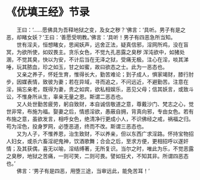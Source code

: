 # 《优填王经》节录
　　王曰：‘……愿佛具为吾释地狱之变，及女之秽？’佛言：‘具听。男子有是之恶，却睹女妖？’王曰：‘善愿受明教。’佛言：‘具听！男子有四恶急所当知。  
　　世有淫夫，恒想睹女，思闻妖声，远舍正法，疑真信邪，淫网所鸡，没在盲冥，为欲所使，如奴畏主。贪乐女色，不觉九孔恶露之臭秽 浑沌欲中，如猪处溷，不觉其臭，快以为安，不计后当在无泽之狱，受痛无极。注心在淫，啖其涕唾，玩其脓血，珍之如玉，甘之如蜜，故曰欲态之士。此为一恶态也。  
　　又亲之养子，怀妊生育，惟得长大，勤苦难论；到子成人，惧家竭财，膝行肘步，因媒表情，致彼为妻；若在异域，寻而追之，不问远近，不避勤苦。注意在淫，捐忘亲老，既得为妻，贵之如宾，欲私相娱乐，恶见父母；信其妖言，或致斗讼，不惟身所从生，辜亲无量之恩。斯谓二恶态也。  
　　又人处世勤苦疲劳，躬自致财，本自诚信敬道之意，尊戴沙门、梵志之心，觉世非常，布施为福。娶妻之后，情惑淫欲，愚蔽自拥，背真向邪，专由女色。若有布施之意，虽欲发言，相呼女色，绝清净行更成小人，不识佛经之戒，祸福之归。苟为淫色，投身罗网，必堕恶道，终而不改。斯谓三恶态也。  
　　又为人子，不惟养恩，治生致财，不以养亲，但以东西广求淫路。怀持宝物招人妇女，或杀六畜淫祀鬼神，饮酒歌舞；合会之后，至求方便，更相招呼以遂奸情；及其获偶，喜无以喻，淫结缚著，无所复识。当尔之时，唯此为乐，不觉恶露之臭秽，地狱之苦痛，一则可笑，二则可畏。譬如狂犬，不知其非。所谓四恶态也。’  
　　佛言：‘男子有是四恶，用堕三途，当审远此，能免苦耳！’  